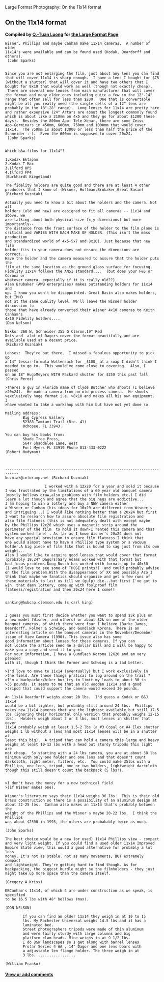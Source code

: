 Large Format Photography: On the 11x14 format

On the 11x14 format
-------------------

**Compiled by [Q.-Tuan Luong](http://www.terragalleria.com/) for [the
Large Format Page](.)**




    Wisner, Phillips and maybe Canham make 11x14 cameras.  A number of older
    11x14's were available and can be found used (Kodak, Deardorff and others).
     (John Sparks)


    Since you are not enlarging the film, just about any lens you can find
    that will cover 11x14 is sharp enough.  I have a lens I bought for $75
    (without a shutter) that will cover it and have two others that I
    bought for 8x10 that would work as well (though not exactly cheap).
     There are several new lenses from each manufacturer that will cover
    the format and many older ones including quite a few in the 12"-14"
    range that often sell for less than $200.  One that is convertable
    might be all you really need (the single cells of a 12" lens are
    probably in the 18"-28" range).  Long lenses for 11x14 are pretty rare
    and rather expensive (24" Artars are about the longest commonly found
    which is about like a 210mm on 4x5 and they go for about $1200 these
    days).  Besides the 800mm Apo- Tele-Xenar, there are some Zeiss
    Apo-Germinars in 450mm, 600mm, 750mm and 1000mm that would cover
    11x14.  The 750mm is about $3000 or less than half the price of the
    Schneider :-).  Even the 600mm is supposed to cover 20x24.
     (John Sparks)


    Which b&w-films for 11x14"?

    1.Kodak Ektapan
    2.Kodak T-Max
    3.Ilford HP5
    4.Ilford FP4
    (Burkhardt Kiegeland)

    The fidelity holders are quite good and there are at least 4 other
    producers that I know of (Wisner, Hoffman,Brubaker,Great Basin)
    (Richard Kuzniak)

    Actually you need to know a bit about the holders and the camera. Not all
    holders (old and new) are designed to fit all cameras -- 11x14 and above, we
    are talking about both physical size (x,y dimensions) but more importantly--
    the distance from the front surface of the holder to the film plane is
    critical and VARIES WITH EACH MAKE OF HOLDER. (This isn't the mass production
    and standardized world of 4x5-5x7 and 8x10). Just because that new film
    holder fits in your camera does not ensure the dimensions are correct...
    Have the holder and the camera measured to assure that the holder puts the
    film at the same location as the ground glass surface for focusing.
    Fidelity 11x14 follows the ANSI standard....  (but does your F&S or Corona or
    whatever camera. expecially if it is really old??).
    Alan Brubaker (AWB enterprises) makes outstanding holders for 11x14 and
    up. I know you won't be disappointed. Great Basin also makes holders, but IMHO
    not at the same quality level. We'll leave the Wisner holder discussion to
    those that have already converted their Wisner 4x10 cameras to Keith Canham's
    4x10 Fidelity holders....
    (Don Nelson)

    Nikkor 360 W, Schneider 355 G Claron,19" Red
    Dots and  alot of Dagors cover the format beautifully and are
    available used at a decent price.
    (Richard Kuzniak)

    Lenses:  They're out there.  I missed a fabulous opportunity to pick up
    a 14" tessar-formula Wollensack for _$100_ at a swap I didn't think I
    needed to go to.  This would've come close to covering.  Also, I passed
    on an 18" HugoMeyers WITH Packard shutter for $250 this past fall.
    (Chris Perez)

    >Theres a guy in Florida name of Clyde Butcher who shoots (I believe
    >20x24).  He made a camera from an old process camera.  He shoots
    >exclusively huge format i.e. >8x10 and makes all his own equipment.  I
    >have wanted to take a workshop with him but have not yet done so.

    Mailing address:
            Big Cypress Gallery
            52388 Tamiami Trail (Rte. 41)
            Ochopee, FL 33943.

    You can buy his books from:
            Shade Tree Press,
            5647 Shaddelee Lane, West
            Fort Myers FL 33919 Phone 813-433-0222
    (Robert Hudyman)



    ----------------------------------------------------------------------------
    kuzniak@inforamp.net (Richard Kuzniak)

                      I worked with a 12x20 for a year and sold it because
    I was frustrated by the limitations of a 60 year old banquet camera
    (mostly bellows draw,also problems with film holders etc.) I did
    learn a lot though and agree that the big negs are addictive...
    I am hoping to win a lottery and buy a NEW camera either
    a Wisner or Canham (his ideas for 16x20 are different from Wisner's
    and intriguing...) I would like nothing better than a 20x24 but first
    I want to research how to assure absolute film registration and
    also film flatness (this is not adequately dealt with except maybe
    by the Phillips 12x20 which uses a magnetic strip around the
    perimeter of the film  to hold it down-I rented this camera and that
    system worked fine) . As far as I know Wisner's 20x24 does not
    have any special provision to ensure film flatness.I think that
    one would almost have to have a Phillips type system or a vacuum
    holder.A big piece of film like that is bound to sag just from its own
    weight...
    Also I would like to acquire good lenses that would cover that format
    (probably 19,24" Dagors)Gary Adams worked with that format but
    had focus problems.Doug Busch has worked with formats up to 40x50
    (I would love to see some of THOSE prints!)  and could probably advise
    on the film problem.With the disappearance of XX and possibly Azo I
    think that maybe we fanatics should organize and get a few runs of
    these materials to last us till we (gulp) die...but first I've got to
    win  that damn lottery, come up with foolproof film
    flatness/registration and then 20x24 here I come!!


    sanking@hubcap.clemson.edu (s carl king)


    I guess you must first decide whether you want to spend $5k plus on
    a new model (Wisner, and others) or about $2k on one of the older
    banquet cameras, of which there were four I believe (Burke James,
    Deardorff, Folmer & Schwing, and Gundlach Korona. There is an
    interesting article on the banquet cameras in the November/December
    issue of View Camera (1990). This issue also has some
    good information about lenses for these cameras. If you can
    not locate the article send me a dollar bill and I will be happy to
    make you a copy and send it to you.
    For your information, I have a Gundlach Korona 12X20 and am very pleased
    with it, though I think the Former and Schwing is a tad better.

    >I'd love to move to 11x14 (eventually) but I work exclusively in
    >the field. Are these things pratical to lug around on the trail ?
    >I'm a backpacker/hiker but try to limit my loads to about 30 to
    >35 pounds. It seems to me that an old wooden 11x14 and a good
    >tripod that could support the camera would exceed 30 pounds.

    An 11x14 Deardorff weighs about 28 lbs.  I'd guess a Kodak or B&J 11x14
    would be a bit lighter, but probably still around 24 lbs.  Phillips
    makes new 11x14 cameras that are the lightest available but still 17.5
    lbs (ignoring their horizontal only version that probably weighs 12-15
    lbs).  Holders weigh about 2 or 3 lbs, most lenses in shutter that cover
    11x14 probably weigh at least 1.5-2 lbs (a #3 Copal or #4 Ilex shutter
    weighs 1 lb without a lens and most 11x14 lenses will be in a shutter at
    least this big).  A tripod that can hold a camera this large and heavy
    weighs at least 10-12 lbs with a head but sturdy tripods this light are
    not cheap.  So starting with a 24 lbs camera, you are at about 38 lbs
    minimum with only one holder and one lens and that doesn't count
    darkcloth, light meter, filters, etc.  You could make 35lbs with a
    Phillips, one lens, tripod, one or two holders, lightweight darkcloth
    though this still doesn't count the backpack (5 lbs?).


    >I don't have the money for a new technical field
    >(if Wisner makes one).

    Wisner's literature says their 11x14 weighs 30 lbs!  This is their old
    brass construction so there is a possibility of an aluminum design at
    about 22-25 lbs.  Canham also makes an 11x14 that's probably between the
    weight of the Phillips and the Wisner a maybe 20-22 lbs.  I think the Phillips
    was about $2500 in 1993, the others are probabably twice as much.

    (John Sparks)

    The best choice would be a new (or used) 11x14 Phillips view - compact
    and very light weight. If you could find a used older 11x14 Improved
    Empire State view, this would a good alternative for probably a lot less
    money. It's not as stable, not as many movements, BUT extremely compact
    and lightweight. They're getting hard to find though. As for
    backpacking, the biggest hurdle might be the filmholders - they just
    might take up more space than the camera itself.

    (Gregory A Kriss)

    KBCanham's 11x14, of which 4 are under construction as we speak, is specified
    to be 16.5 lbs with 48" bellows (max).

    (DON NELSON)

            If you can find an older 11x14 they weigh in at 10 to 15
            lbs. My Rochester Universal weighs 14.5 lbs and it has a
            laminated bed.
            Street photographers tripods were made of thin aluminum
            and were fairly sturdy with large columns and big
            platform clam heads. Mine weighs in at 9 1/2 lbs.
            I do B&W landscapes so I get along with barrel lenses
            Protar Series 4 WA , 14" Dagor and one lens board with
            a adjustable len flange holder. The three weigh in at
            3 lbs...................

    (William Franko)

#### [View or add comments](http://www.greenspun.com/com/qtluong/photography/lf/11x14.html)
